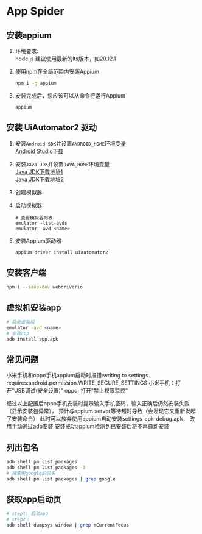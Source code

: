 # App Spider

## 安装appium

1. 环境要求:  
   node.js 建议使用最新的lts版本，如20.12.1
2. 使用npm在全局范围内安装Appium
   
    ```sh
    npm i -g appium
    ```
3. 安装完成后，您应该可以从命令行运行Appium
   
   ```sh
   appium
   ```

## 安装 UiAutomator2 驱动

1. 安装`Android SDK`并设置`ANDROID_HOME`环境变量  
   [Android Studio下载](https://developer.android.com/studio)

2. 安装`Java JDK`并设置`JAVA_HOME`环境变量  
   [Java JDK下载地址1](https://jdk.java.net/)  
   [Java JDK下载地址2](https://adoptium.net/en-GB/temurin/releases/)

3. 创建模拟器
4. 启动模拟器
   ```
   # 查看模拟器列表
   emulator -list-avds
   emulator -avd <name>
   ```

5. 安装Appium驱动器
   ```sh
   appium driver install uiautomator2
   ```

## 安装客户端
   ```sh
   npm i --save-dev webdriverio
   ```

## 虚拟机安装app
   ```sh
   # 启动虚拟机
   emulator -avd <name>
   # 安装app
   adb install app.apk
   ```

## 常见问题

小米手机和oppo手机appium启动时报错:writing to settings requires:android.permission.WRITE_SECURE_SETTINGS
小米手机：打开“USB调试(安全设置)”
oppo: 打开“禁止权限监控"

经过以上配置后oppo手机安装时提示输入手机密码，输入正确后仍然安装失败（显示安装包异常），
预计与appium server等待超时导致（会发现它又重新发起了安装命令）
此时可以放弃使用appium自动安装settings_apk-debug.apk， 改用手动通过adb安装
安装成功appium检测到已安装后将不再自动安装

## 列出包名
```bash
adb shell pm list packages
adb shell pm list packages -3
# 搜索带google的包名
adb shell pm list packages | grep google
```

## 获取app启动页
```bash
# step1: 启动app
# step2：
adb shell dumpsys window | grep mCurrentFocus
```